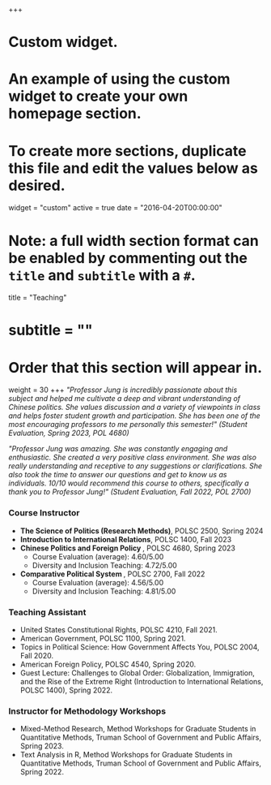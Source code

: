 +++
# Custom widget.
# An example of using the custom widget to create your own homepage section.
# To create more sections, duplicate this file and edit the values below as desired.
widget = "custom"
active = true
date = "2016-04-20T00:00:00"

# Note: a full width section format can be enabled by commenting out the `title` and `subtitle` with a `#`.
title = "Teaching"
# subtitle = ""


# Order that this section will appear in.
weight = 30
+++
_"Professor Jung is incredibly passionate about this subject and helped me cultivate a deep and vibrant understanding of Chinese  politics. She values discussion and a variety of viewpoints in class and helps foster student growth and participation. She has  been one of the most encouraging professors to me personally this semester!" (Student Evaluation, Spring 2023, POL 4680)_


_"Professor Jung was amazing. She was constantly engaging and enthusiastic. She created a very positive class environment. She  was also really understanding and receptive to any suggestions or clarifications. She also took the time to answer our questions  and get to know us as individuals. 10/10 would recommend this course to others, specifically a thank you to Professor Jung!" (Student Evaluation, Fall 2022, POL 2700)_


### Course Instructor
+ <b> The Science of Politics (Research Methods)</b>, POLSC 2500, Spring 2024 
+ <b> Introduction to International Relations</b>, POLSC 1400, Fall 2023 
+ <b> Chinese Politics and Foreign Policy </b>, POLSC 4680, Spring 2023 
    - Course Evaluation (average): 4.60/5.00 
    - Diversity and Inclusion Teaching: 4.72/5.00
+ <b> Comparative Political System </b>, POLSC 2700, Fall 2022
    - Course Evaluation (average): 4.56/5.00 
    - Diversity and Inclusion Teaching: 4.81/5.00

### Teaching Assistant 
- United States Constitutional Rights, POLSC 4210, Fall 2021.
- American Government, POLSC 1100, Spring 2021.
- Topics in Political Science: How Government Affects You, POLSC 2004, Fall 2020.
- American Foreign Policy, POLSC 4540, Spring 2020.
- Guest Lecture: Challenges to Global Order: Globalization, Immigration, and the Rise of the Extreme Right (Introduction to International Relations, POLSC 1400), Spring 2022.

### Instructor for Methodology Workshops
- Mixed-Method Research, Method Workshops for Graduate Students in Quantitative Methods, Truman School of Government and Public Affairs, Spring 2023.
- Text Analysis in R, Method Workshops for Graduate Students in Quantitative Methods, Truman School of Government and Public Affairs, Spring 2022.
